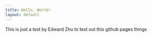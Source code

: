```yaml
---
title: Hello, World!
layout: default
---
```


This is just a test by Edward Zhu to test out this github pages things
